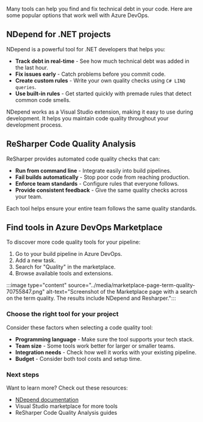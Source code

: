 Many tools can help you find and fix technical debt in your code. Here are some popular options that work well with Azure DevOps.

## NDepend for .NET projects

NDepend is a powerful tool for .NET developers that helps you:

- **Track debt in real-time** - See how much technical debt was added in the last hour.
- **Fix issues early** - Catch problems before you commit code.
- **Create custom rules** - Write your own quality checks using `C# LINQ queries`.
- **Use built-in rules** - Get started quickly with premade rules that detect common code smells.

NDepend works as a Visual Studio extension, making it easy to use during development. It helps you maintain code quality throughout your development process.

## ReSharper Code Quality Analysis

ReSharper provides automated code quality checks that can:

- **Run from command line** - Integrate easily into build pipelines.
- **Fail builds automatically** - Stop poor code from reaching production.
- **Enforce team standards** - Configure rules that everyone follows.
- **Provide consistent feedback** - Give the same quality checks across your team.

Each tool helps ensure your entire team follows the same quality standards.

## Find tools in Azure DevOps Marketplace

To discover more code quality tools for your pipeline:

1. Go to your build pipeline in Azure DevOps.
2. Add a new task.
3. Search for "Quality" in the marketplace.
4. Browse available tools and extensions.

:::image type="content" source="../media/marketplace-page-term-quality-70755847.png" alt-text="Screenshot of the Marketplace page with a search on the term quality. The results include NDepend and Resharper.":::

### Choose the right tool for your project

Consider these factors when selecting a code quality tool:

- **Programming language** - Make sure the tool supports your tech stack.
- **Team size** - Some tools work better for larger or smaller teams.
- **Integration needs** - Check how well it works with your existing pipeline.
- **Budget** - Consider both tool costs and setup time.

### Next steps

Want to learn more? Check out these resources:

- [NDepend documentation](https://www.ndepend.com)
- Visual Studio marketplace for more tools
- ReSharper Code Quality Analysis guides
